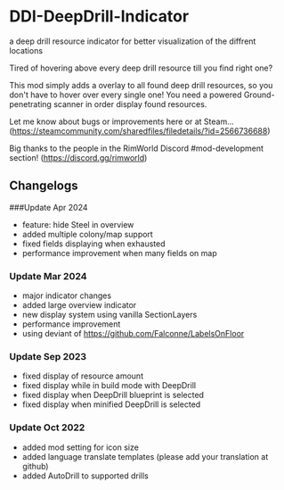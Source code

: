 # DDI-DeepDrill-Indicator
a deep drill resource indicator for better visualization of the diffrent locations

Tired of hovering above every deep drill resource till you find right one?

This mod simply adds a overlay to all found deep drill resources, so you don't have to hover over every single one!
You need a powered Ground-penetrating scanner in order display found resources.

Let me know about bugs or improvements here or at Steam...
(https://steamcommunity.com/sharedfiles/filedetails/?id=2566736688)

Big thanks to the people in the RimWorld Discord #mod-development section!
(https://discord.gg/rimworld)

## Changelogs

###Update Apr 2024
- feature: hide Steel in overview
- added multiple colony/map support
- fixed fields displaying when exhausted
- performance improvement when many fields on map

### Update Mar 2024
- major indicator changes
- added large overview indicator
- new display system using vanilla SectionLayers
- performance improvement
- using deviant of https://github.com/Falconne/LabelsOnFloor

### Update Sep 2023
- fixed display of resource amount
- fixed display while in build mode with DeepDrill
- fixed display when DeepDrill blueprint is selected
- fixed display when minified DeepDrill is selected

### Update Oct 2022
- added mod setting for icon size
- added language translate templates (please add your translation at github)
- added AutoDrill to supported drills
